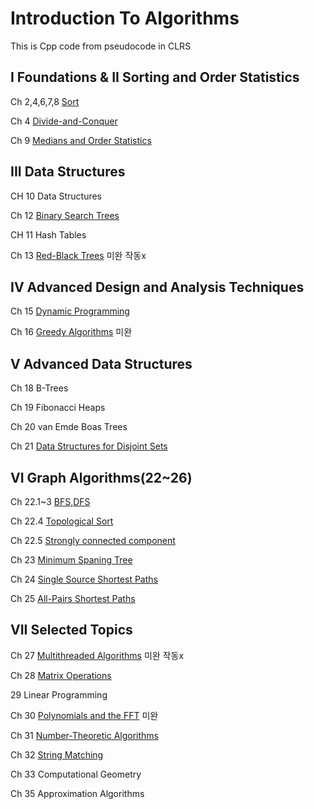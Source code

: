 # Introduction To Algorithms

This is Cpp code from  pseudocode in CLRS

## I Foundations & II Sorting and Order Statistics

Ch 2,4,6,7,8 [Sort](https://github.com/EeeUnS/introduction_to_algorithms/tree/master/1~8sort)

Ch 4 [Divide-and-Conquer](https://github.com/EeeUnS/introduction_to_algorithms/tree/master/4%20Divide%20and%20conquer)

Ch 9 [Medians and Order Statistics](https://github.com/EeeUnS/Introduction-To-Algorithms-Cpp-code/tree/master/9%20Medians%20and%20Order%20Statistics)

## III Data Structures 

CH 10 Data Structures

Ch 12 [Binary Search Trees](https://github.com/EeeUnS/introduction_to_algorithms/blob/master/12BinarysearchTree)

CH 11 Hash Tables

Ch 13 [Red-Black Trees](https://github.com/EeeUnS/introduction_to_algorithms/blob/master/13%20redblacktree/REDBLACKTREE.md)
미완 작동x

## IV Advanced Design and Analysis Techniques

Ch 15 [Dynamic Programming](https://github.com/EeeUnS/introduction_to_algorithms/tree/master/15DP)


Ch 16 [Greedy Algorithms](https://github.com/EeeUnS/introduction_to_algorithms/tree/master/16Greedy)
미완

## V Advanced Data Structures

Ch 18 B-Trees

Ch 19 Fibonacci Heaps

Ch 20 van Emde Boas Trees

Ch 21 [Data Structures for Disjoint Sets](https://github.com/EeeUnS/Introduction-To-Algorithms-Cpp-code/tree/master/21%20Data%20Structures%20for%20Disjoint%20Sets)

## VI Graph Algorithms(22~26)

Ch 22.1~3 [BFS,DFS](https://github.com/EeeUnS/Introduction-To-Algorithms-Cpp-code/blob/master/22~26Graph/22.123.md)

Ch 22.4 [Topological Sort](https://github.com/EeeUnS/introduction_to_algorithms/blob/master/22~26Graph/22.4_DAG.md)

Ch 22.5 [Strongly connected component](https://github.com/EeeUnS/introduction_to_algorithms/blob/master/22~26Graph/22.5_SCC.md)

Ch 23 [Minimum Spaning Tree](https://github.com/EeeUnS/introduction_to_algorithms/blob/master/22~26Graph/23.MST.md)

Ch 24 [Single Source Shortest Paths](https://github.com/EeeUnS/introduction_to_algorithms/blob/master/22~26Graph/24.SSSP.md)

Ch 25 [All-Pairs Shortest Paths](https://github.com/EeeUnS/introduction_to_algorithms/blob/master/22~26Graph/25.all_pairs_shortest_paths.md)


## VII Selected Topics



Ch 27 [Multithreaded Algorithms](https://github.com/EeeUnS/introduction_to_algorithms/tree/master/27%20Multithreaded%20Algorithms)
미완 작동x

Ch 28 [Matrix Operations](https://github.com/EeeUnS/Introduction-To-Algorithms-Cpp-code/tree/master/28%20Matrix%20Operations)

29 Linear Programming

Ch 30 [Polynomials and the FFT](https://github.com/EeeUnS/Introduction-To-Algorithms-Cpp-code/tree/master/29%20Polynomials%20and%20the%20FFT)
미완

Ch 31 [Number-Theoretic Algorithms](https://github.com/EeeUnS/introduction_to_algorithms/tree/master/31number_theortic.md)

Ch 32 [String Matching](https://github.com/EeeUnS/introduction_to_algorithms/tree/master/32string_matching)

Ch 33 Computational Geometry

Ch 35 Approximation Algorithms
